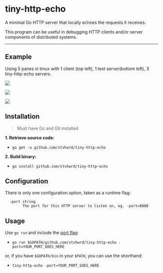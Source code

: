 # tiny-http-echo

A minimal Go HTTP server that locally echoes the requests it receives.

This program can be useful in debugging HTTP clients and/or server components of distributed systems.

---

## Example

Using 5 panes in tmux with 1 client (top left), 1 test server(bottom left), 3 tiny-http-echo servers.

![](https://i.imgur.com/6u5HCiq.png)

![](https://i.imgur.com/nYjCa77.png)

![](https://i.imgur.com/KGHBOPT.png)

## Installation

> Must have Go and Git installed

**1. Retrieve source code:**

* `go get -u github.com/stvhwrd/tiny-http-echo`

**2. Build binary:**

* `go install github.com/stvhwrd/tiny-http-echo`

## Configuration

There is only one configuration option, taken as a runtime flag:
```
  -port string
        The port for this HTTP server to listen on, eg. -port=8080
```

## Usage

Use `go run` and include the [port flag](#configuration):

* `go run $GOPATH/github.com/stvhwrd/tiny-http-echo -port=YOUR_PORT_GOES_HERE`

or, if you have `$GOPATH/bin` in your `$PATH`, you can use the shorthand:

* `tiny-http-echo -port=YOUR_PORT_GOES_HERE`
